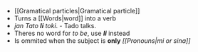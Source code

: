 - [[Gramatical particles|Gramatical particle]]
- Turns a [[Words|word]] into a verb
- *jan Tato **li** toki*. - Tado talks.
- Theres no word for *to be*, use ***li*** instead
- Is ommited when the subject is **only** *[[Pronouns|mi or sina]]*